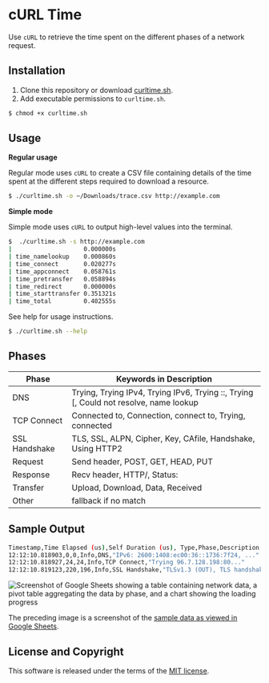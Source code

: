 # cURL Time
Use `cURL` to retrieve the time spent on the different phases of a network request.

## Installation

1. Clone this repository or download [curltime.sh](./curltime.sh).
2. Add executable permissions to `curltime.sh`.

```sh
$ chmod +x curltime.sh
```

## Usage

**Regular usage**

Regular mode uses `cURL` to create a CSV file containing details of the time spent at the different steps required to download a resource.

```sh
$ ./curltime.sh -o ~/Downloads/trace.csv http://example.com
```

**Simple mode**

Simple mode uses `cURL` to output high-level values  into the terminal.

```sh
$  ./curltime.sh -s http://example.com
|                    0.000000s
| time_namelookup    0.000860s
| time_connect       0.020277s
| time_appconnect    0.058761s
| time_pretransfer   0.058894s
| time_redirect      0.000000s
| time_starttransfer 0.351321s
| time_total         0.402555s
```

See help for usage instructions.
```sh
$ ./curltime.sh --help
```


## Phases

| Phase         | Keywords in Description                                                               |
| ------------- | ------------------------------------------------------------------------------------- |
| DNS           | Trying, Trying IPv4, Trying IPv6, Trying ::, Trying [, Could not resolve, name lookup |
| TCP Connect   | Connected to, Connection, connect to, Trying, connected                               |
| SSL Handshake | TLS, SSL, ALPN, Cipher, Key, CAfile, Handshake, Using HTTP2                           |
| Request       | Send header, POST, GET, HEAD, PUT                                                     |
| Response      | Recv header, HTTP/, Status:                                                           |
| Transfer      | Upload, Download, Data, Received                                                      |
| Other         | fallback if no match                                                                  |

## Sample Output

```sh
Timestamp,Time Elapsed (us),Self Duration (us), Type,Phase,Description
12:12:10.818903,0,0,Info,DNS,"IPv6: 2600:1408:ec00:36::1736:7f24, ..."
12:12:10.818927,24,24,Info,TCP Connect,"Trying 96.7.128.198:80..."
12:12:10.819123,220,196,Info,SSL Handshake,"TLSv1.3 (OUT), TLS handshake, Client hello (1):"
```

![Screenshot of Google Sheets showing a table containing network data, a pivot table aggregating the data by phase, and a chart showing the loading progress](https://github.com/user-attachments/assets/f2eaf5e9-1780-41b9-8f55-da1cf0421bbe)

The preceding image is a screenshot of the [sample data as viewed in Google Sheets](https://docs.google.com/spreadsheets/d/1HwYeIzVMTOdoJCavkEWSJR_wl2m5rhLAWcdwSKQSetA/edit?usp=sharing).

## License and Copyright

This software is released under the terms of the [MIT license](https://github.com/kevinfarrugia/crux_csv/blob/main/LICENSE).
